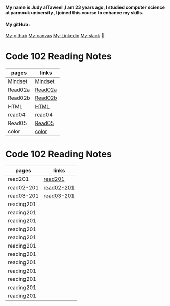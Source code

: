 
#### My name is Judy alTaweel ,I am 23 years ago, I studied computer science at yarmouk university ,I joined this course to enhance my skills.
#### My gitHub :
[My-github](https://github.com/judyal-taweel)
[My-canvas](https://canvas.instructure.com/profile)
[My-Linkedin](https://www.linkedin.com/in/judy-bataineh-9a832a1b7/)
[My-slack](https://app.slack.com/client/TNGRRLUMA/G01MCKS0JG1/user_profile/U01KT1RF5U1)
:black_heart:

# Code 102 Reading Notes

pages | links
----- | -----
Mindset |  [Mindset](https://judyal-taweel.github.io/reading-notes02/Mindset)
Read02a |  [Read02a](https://judyal-taweel.github.io/reading-notes02/Read02a)
Read02b |  [Read02b](https://judyal-taweel.github.io/reading-notes02/Read02b)
HTML |  [HTML](https://judyal-taweel.github.io/reading-notes02/HTML)
read04 |  [read04](https://judyal-taweel.github.io/reading-notes02/read04)
Read05 |  [Read05](https://judyal-taweel.github.io/reading-notes02/Read05)
color |   [color](https://judyal-taweel.github.io/reading-notes02/color)

# Code 102 Reading Notes

pages | links
------| -----
read201 | [read201](https://judyal-taweel.github.io/reading-notes02/read201)
read02-201 | [read02-201](https://judyal-taweel.github.io/reading-notes02/read02-201)
read03-201 | [read03-201](https://judyal-taweel.github.io/reading-notes02/read03-201)
reading201 | []()
reading201 | []()
reading201 | []()
reading201 | []()
reading201 | []()
reading201 | []()
reading201 | []()
reading201 | []()
reading201 | []()
reading201 | []()
reading201 | []()
reading201 | []()




